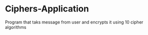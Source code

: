 # Ciphers-Application
Program that taks message from user and encrypts it using 10 cipher algorithms
